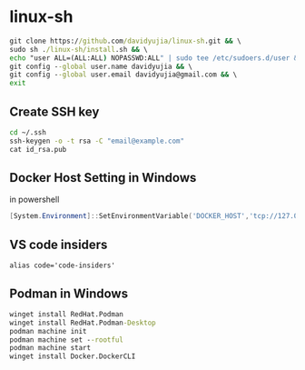 # linux-sh

```cmd
git clone https://github.com/davidyujia/linux-sh.git && \
sudo sh ./linux-sh/install.sh && \
echo "user ALL=(ALL:ALL) NOPASSWD:ALL" | sudo tee /etc/sudoers.d/user && \
git config --global user.name davidyujia && \
git config --global user.email davidyujia@gmail.com && \
exit
```

## Create SSH key

```cmd
cd ~/.ssh
ssh-keygen -o -t rsa -C "email@example.com"
cat id_rsa.pub
```

## Docker Host Setting in Windows

in powershell

```powershell
[System.Environment]::SetEnvironmentVariable('DOCKER_HOST','tcp://127.0.0.1:2375',[System.EnvironmentVariableTarget]::User)
```

## VS code insiders

```
alias code='code-insiders'
```

## Podman in Windows
```cmd
winget install RedHat.Podman
winget install RedHat.Podman-Desktop
podman machine init 
podman machine set --rootful
podman machine start
winget install Docker.DockerCLI
```

